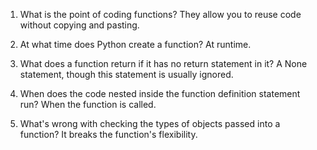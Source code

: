 1.  What is the point of coding functions?
    They allow you to reuse code without copying and pasting.

2.  At what time does Python create a function?
    At runtime.

3.  What does a function return if it has no return statement in it?
    A None statement, though this statement is usually ignored.

4.  When does the code nested inside the function definition statement run?
    When the function is called.

5.  What's wrong with checking the types of objects passed into a function?
    It breaks the function's flexibility.